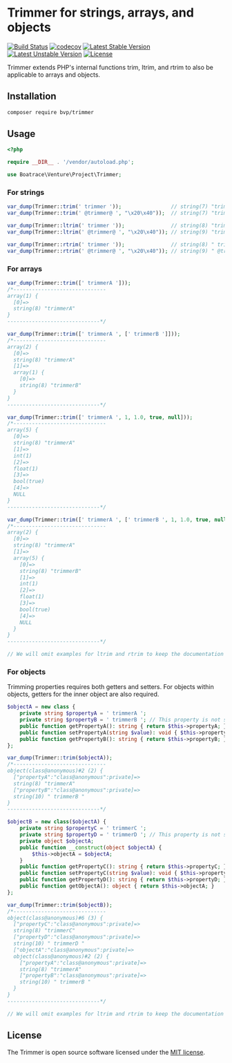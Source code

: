 # Trimmer for strings, arrays, and objects

[![Build Status](https://github.com/BoatraceVentureProject/Trimmer/workflows/Tests/badge.svg)](https://github.com/BoatraceVentureProject/Trimmer/actions?query=workflow%3Atests)
[![codecov](https://codecov.io/gh/BoatraceVentureProject/Trimmer/graph/badge.svg?token=HBAIONFOEN)](https://codecov.io/gh/BoatraceVentureProject/Trimmer)
[![Latest Stable Version](https://poser.pugx.org/bvp/trimmer/v/stable)](https://packagist.org/packages/bvp/trimmer)
[![Latest Unstable Version](https://poser.pugx.org/bvp/trimmer/v/unstable)](https://packagist.org/packages/bvp/trimmer)
[![License](https://poser.pugx.org/bvp/trimmer/license)](https://packagist.org/packages/bvp/trimmer)

Trimmer extends PHP's internal functions trim, ltrim, and rtrim to also be applicable to arrays and objects.

## Installation
```bash
composer require bvp/trimmer
```

## Usage
```php
<?php

require __DIR__ . '/vendor/autoload.php';

use Boatrace\Venture\Project\Trimmer;
```

### For strings
```php
var_dump(Trimmer::trim(' trimmer '));                // string(7) "trimmer"
var_dump(Trimmer::trim(' @trimmer@ ', "\x20\x40"));  // string(7) "trimmer"

var_dump(Trimmer::ltrim(' trimmer '));               // string(8) "trimmer "
var_dump(Trimmer::ltrim(' @trimmer@ ', "\x20\x40")); // string(9) "trimmer@ "

var_dump(Trimmer::rtrim(' trimmer '));               // string(8) " trimmer"
var_dump(Trimmer::rtrim(' @trimmer@ ', "\x20\x40")); // string(9) " @trimmer"
```

### For arrays
```php
var_dump(Trimmer::trim([' trimmerA ']));
/*------------------------------
array(1) {
  [0]=>
  string(8) "trimmerA"
}
------------------------------*/

var_dump(Trimmer::trim([' trimmerA ', [' trimmerB ']]));
/*------------------------------
array(2) {
  [0]=>
  string(8) "trimmerA"
  [1]=>
  array(1) {
    [0]=>
    string(8) "trimmerB"
  }
}
------------------------------*/

var_dump(Trimmer::trim([' trimmerA ', 1, 1.0, true, null]));
/*------------------------------
array(5) {
  [0]=>
  string(8) "trimmerA"
  [1]=>
  int(1)
  [2]=>
  float(1)
  [3]=>
  bool(true)
  [4]=>
  NULL
}
------------------------------*/

var_dump(Trimmer::trim([' trimmerA ', [' trimmerB ', 1, 1.0, true, null]]));
/*------------------------------
array(2) {
  [0]=>
  string(8) "trimmerA"
  [1]=>
  array(5) {
    [0]=>
    string(8) "trimmerB"
    [1]=>
    int(1)
    [2]=>
    float(1)
    [3]=>
    bool(true)
    [4]=>
    NULL
  }
}
------------------------------*/

// We will omit examples for ltrim and rtrim to keep the documentation concise.
```

### For objects
Trimming properties requires both getters and setters. For objects within objects, getters for the inner object are also required.

```php
$objectA = new class {
    private string $propertyA = ' trimmerA ';
    private string $propertyB = ' trimmerB '; // This property is not subject to trimming.
    public function getPropertyA(): string { return $this->propertyA; }
    public function setPropertyA(string $value): void { $this->propertyA = $value; }
    public function getPropertyB(): string { return $this->propertyB; }
};

var_dump(Trimmer::trim($objectA));
/*------------------------------
object(class@anonymous)#2 (2) {
  ["propertyA":"class@anonymous":private]=>
  string(8) "trimmerA"
  ["propertyB":"class@anonymous":private]=>
  string(10) " trimmerB "
}
------------------------------*/

$objectB = new class($objectA) {
    private string $propertyC = ' trimmerC ';
    private string $propertyD = ' trimmerD '; // This property is not subject to trimming.
    private object $objectA;
    public function __construct(object $objectA) {
        $this->objectA = $objectA;
    }
    public function getPropertyC(): string { return $this->propertyC; }
    public function setPropertyC(string $value): void { $this->propertyC = $value; }
    public function getPropertyD(): string { return $this->propertyD; }
    public function getObjectA(): object { return $this->objectA; }
};

var_dump(Trimmer::trim($objectB));
/*------------------------------
object(class@anonymous)#6 (3) {
  ["propertyC":"class@anonymous":private]=>
  string(8) "trimmerC"
  ["propertyD":"class@anonymous":private]=>
  string(10) " trimmerD "
  ["objectA":"class@anonymous":private]=>
  object(class@anonymous)#2 (2) {
    ["propertyA":"class@anonymous":private]=>
    string(8) "trimmerA"
    ["propertyB":"class@anonymous":private]=>
    string(10) " trimmerB "
  }
}
------------------------------*/

// We will omit examples for ltrim and rtrim to keep the documentation concise.
```

## License
The Trimmer is open source software licensed under the [MIT license](LICENSE).
